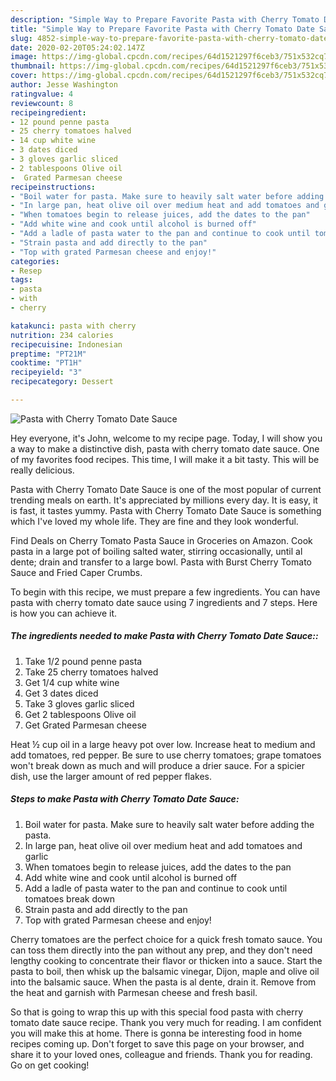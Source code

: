 ```yaml
---
description: "Simple Way to Prepare Favorite Pasta with Cherry Tomato Date Sauce"
title: "Simple Way to Prepare Favorite Pasta with Cherry Tomato Date Sauce"
slug: 4852-simple-way-to-prepare-favorite-pasta-with-cherry-tomato-date-sauce
date: 2020-02-20T05:24:02.147Z
image: https://img-global.cpcdn.com/recipes/64d1521297f6ceb3/751x532cq70/pasta-with-cherry-tomato-date-sauce-recipe-main-photo.jpg
thumbnail: https://img-global.cpcdn.com/recipes/64d1521297f6ceb3/751x532cq70/pasta-with-cherry-tomato-date-sauce-recipe-main-photo.jpg
cover: https://img-global.cpcdn.com/recipes/64d1521297f6ceb3/751x532cq70/pasta-with-cherry-tomato-date-sauce-recipe-main-photo.jpg
author: Jesse Washington
ratingvalue: 4
reviewcount: 8
recipeingredient:
- 12 pound penne pasta
- 25 cherry tomatoes halved
- 14 cup white wine
- 3 dates diced
- 3 gloves garlic sliced
- 2 tablespoons Olive oil
-  Grated Parmesan cheese
recipeinstructions:
- "Boil water for pasta. Make sure to heavily salt water before adding the pasta."
- "In large pan, heat olive oil over medium heat and add tomatoes and garlic"
- "When tomatoes begin to release juices, add the dates to the pan"
- "Add white wine and cook until alcohol is burned off"
- "Add a ladle of pasta water to the pan and continue to cook until tomatoes break down"
- "Strain pasta and add directly to the pan"
- "Top with grated Parmesan cheese and enjoy!"
categories:
- Resep
tags:
- pasta
- with
- cherry

katakunci: pasta with cherry
nutrition: 234 calories
recipecuisine: Indonesian
preptime: "PT21M"
cooktime: "PT1H"
recipeyield: "3"
recipecategory: Dessert

---
```



![Pasta with Cherry Tomato Date Sauce](https://img-global.cpcdn.com/recipes/64d1521297f6ceb3/751x532cq70/pasta-with-cherry-tomato-date-sauce-recipe-main-photo.jpg)

Hey everyone, it's John, welcome to my recipe page. Today, I will show you a way to make a distinctive dish, pasta with cherry tomato date sauce. One of my favorites food recipes. This time, I will make it a bit tasty. This will be really delicious.

Pasta with Cherry Tomato Date Sauce is one of the most popular of current trending meals on earth. It's appreciated by millions every day. It is easy, it is fast, it tastes yummy. Pasta with Cherry Tomato Date Sauce is something which I've loved my whole life. They are fine and they look wonderful.

Find Deals on Cherry Tomato Pasta Sauce in Groceries on Amazon. Cook pasta in a large pot of boiling salted water, stirring occasionally, until al dente; drain and transfer to a large bowl. Pasta with Burst Cherry Tomato Sauce and Fried Caper Crumbs.


To begin with this recipe, we must prepare a few ingredients. You can have pasta with cherry tomato date sauce using 7 ingredients and 7 steps. Here is how you can achieve it.

##### The ingredients needed to make Pasta with Cherry Tomato Date Sauce::

1. Take 1/2 pound penne pasta
1. Take 25 cherry tomatoes halved
1. Get 1/4 cup white wine
1. Get 3 dates diced
1. Take 3 gloves garlic sliced
1. Get 2 tablespoons Olive oil
1. Get  Grated Parmesan cheese


Heat ½ cup oil in a large heavy pot over low. Increase heat to medium and add tomatoes, red pepper. Be sure to use cherry tomatoes; grape tomatoes won&#39;t break down as much and will produce a drier sauce. For a spicier dish, use the larger amount of red pepper flakes. 

##### Steps to make Pasta with Cherry Tomato Date Sauce:

1. Boil water for pasta. Make sure to heavily salt water before adding the pasta.
1. In large pan, heat olive oil over medium heat and add tomatoes and garlic
1. When tomatoes begin to release juices, add the dates to the pan
1. Add white wine and cook until alcohol is burned off
1. Add a ladle of pasta water to the pan and continue to cook until tomatoes break down
1. Strain pasta and add directly to the pan
1. Top with grated Parmesan cheese and enjoy!


Cherry tomatoes are the perfect choice for a quick fresh tomato sauce. You can toss them directly into the pan without any prep, and they don&#39;t need lengthy cooking to concentrate their flavor or thicken into a sauce. Start the pasta to boil, then whisk up the balsamic vinegar, Dijon, maple and olive oil into the balsamic sauce. When the pasta is al dente, drain it. Remove from the heat and garnish with Parmesan cheese and fresh basil. 

So that is going to wrap this up with this special food pasta with cherry tomato date sauce recipe. Thank you very much for reading. I am confident you will make this at home. There is gonna be interesting food in home recipes coming up. Don't forget to save this page on your browser, and share it to your loved ones, colleague and friends. Thank you for reading. Go on get cooking!
